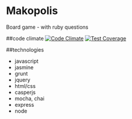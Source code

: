 # Makopolis
Board game - with ruby questions


##code climate
[![Code Climate](https://codeclimate.com/github/tekhuy/Makopolis/badges/gpa.svg)](https://codeclimate.com/github/tekhuy/Makopolis)
[![Test Coverage](https://codeclimate.com/github/tekhuy/Makopolis/badges/coverage.svg)](https://codeclimate.com/github/tekhuy/Makopolis)

##technologies
- javascript
- jasmine
- grunt
- jquery
- html/css
- casperjs
- mocha, chai
- express
- node